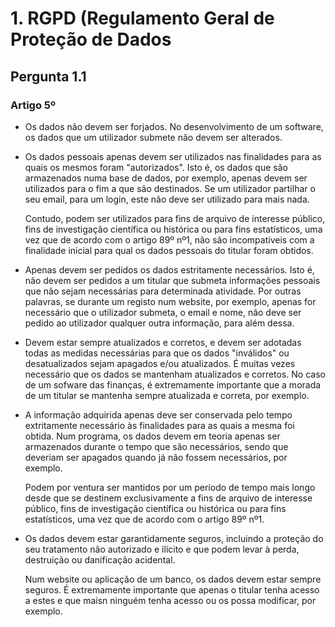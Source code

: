 # 1. RGPD (Regulamento Geral de Proteção de Dados

## Pergunta 1.1

### Artigo 5º

- Os dados não devem ser forjados. No desenvolvimento de um software, os dados que um utilizador submete não devem ser alterados.

- Os dados pessoais apenas devem ser utilizados nas finalidades para as quais os mesmos foram "autorizados". Isto é, os dados que são armazenados numa base de dados, por exemplo, apenas devem ser utilizados para o fim a que são destinados. Se um utilizador partilhar o seu email, para um login, este não deve ser utilizado para mais nada.

    Contudo, podem ser utilizados para fins de arquivo de interesse público, fins de investigação científica ou histórica ou para fins estatísticos, uma vez que de acordo com o artigo 89º nº1, não são incompatíveis com a finalidade inicial para qual os dados pessoais do titular foram obtidos.

- Apenas devem ser pedidos os dados estritamente necessários. Isto é, não devem ser pedidos a um titular que submeta informações pessoais que não sejam necessárias para determinada atividade. Por outras palavras, se durante um registo num website, por exemplo, apenas for necessário que o utilizador submeta, o email e nome, não deve ser pedido ao utilizador qualquer outra informação, para além dessa.  

- Devem estar sempre atualizados e corretos, e devem ser adotadas todas as medidas necessárias para que os dados "inválidos" ou desatualizados sejam apagados e/ou atualizados. É muitas vezes necessário que os dados se mantenham atualizados e corretos. No caso de um sofware das finanças, é extremamente importante que a morada de um titular se mantenha sempre atualizada e correta, por exemplo.

- A informação adquirida apenas deve ser conservada pelo tempo extritamente necessário às finalidades para as quais a mesma foi obtida. Num programa, os dados devem em teoria apenas ser armazenados durante o tempo que são necessários, sendo que deveriam ser apagados quando já não fossem necessários, por exemplo.

    Podem por ventura ser mantidos por um período de tempo mais longo desde que se destinem exclusivamente a fins de arquivo de interesse público, fins de investigação científica ou histórica ou para fins estatísticos, uma vez que de acordo com o artigo 89º nº1.

- Os dados devem estar garantidamente seguros, incluindo a proteção do seu tratamento não autorizado e ilícito e que podem levar à perda, destruição ou danificação acidental.

    Num website ou aplicação de um banco, os dados devem estar sempre seguros. É extremamente importante que apenas o titular tenha acesso a estes e que maisn ninguém tenha acesso ou os possa modificar, por exemplo.
